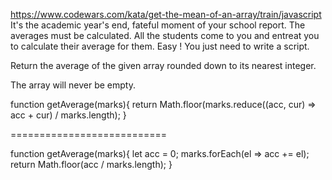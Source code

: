 https://www.codewars.com/kata/get-the-mean-of-an-array/train/javascript
It's the academic year's end, fateful moment of your school report. The averages must be calculated. All the students come to you and entreat you to calculate their average for them. Easy ! You just need to write a script.

Return the average of the given array rounded down to its nearest integer.

The array will never be empty.

function getAverage(marks){
  return Math.floor(marks.reduce((acc, cur) => acc + cur) / marks.length);
}

===========================

function getAverage(marks){
  let acc = 0;
  marks.forEach(el => acc += el);
  return Math.floor(acc / marks.length);
}